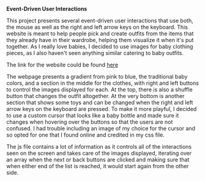 **Event-Driven User Interactions**

This project presents several event-driven user interactions that use both, the mouse as well as the right and left arrow keys on the keyboard. This website is meant to help people pick and create outfits from the items that they already have in their wardrobe, helping them visualize it when it's put together. As I really love babies, I decided to use images for baby clothing pieces, as I also haven't seen anything similar catering to baby outfits.

The link for the website could be found [here](https://aliawaleed.github.io/connectionsLab/events/index.html)

The webpage presents a gradient from pink to blue, the traditional baby colors, and a section in the middle for the clothes, with right and left buttons to control the images displayed for each. At the top, there is also a shuffle button that changes the outfit altogether. At the very bottom is another section that shows some toys and can be changed when the right and left arrow keys on the keyboard are pressed. To make it more playful, I decided to use a custom cursor that looks like a baby bottle and made sure it changes when hovering over the buttons so that the users are not confused. I had trouble including an image of my choice for the cursor and so opted for one that I found online and credited in my css file. 

The js file contains a lot of information as it controls all of the interactions seen on the screen and takes care of the images displayed, iterating over an array when the next or back buttons are clicked and making sure that when either end of the list is reached, it would start again from the other side. 
